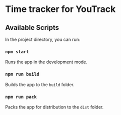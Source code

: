 # Time tracker for YouTrack

## Available Scripts

In the project directory, you can run:

### `npm start`

Runs the app in the development mode.

### `npm run build`

Builds the app to the `build` folder.

### `npm run pack`

Packs the app for distribution to the `dist` folder.
